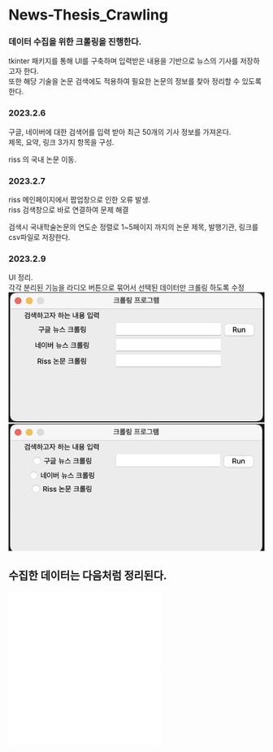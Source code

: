 # News-Thesis_Crawling

### 데이터 수집을 위한 크롤링을 진행한다.
tkinter 패키지를 통해 UI를 구축하며 입력받은 내용을 기반으로 뉴스의 기사를 저장하고자 한다.  
또한 해당 기술을 논문 검색에도 적용하여 필요한 논문의 정보를 찾아 정리할 수 있도록 한다.    

### 2023.2.6
구글, 네이버에 대한 검색어를 입력 받아 최근 50개의 기사 정보를 가져온다.   
제목, 요약, 링크 3가지 항목을 구성.  

riss 의 국내 논문 이동.  


### 2023.2.7
riss 메인페이지에서 팝업창으로 인한 오류 발생.  
riss 검색창으로 바로 연결하여 문제 해결  

검색시 국내학술논문의 연도순 정렬로 1~5페이지 까지의 논문 제목, 발행기관, 링크를 csv파일로 저장한다.  


### 2023.2.9
UI 정리.  
각각 분리된 기능을 라디오 버튼으로 묶어서 선택된 데이터만 크롤링 하도록 수정  
![image1](image/image_before.png)
![image2](image/image_after.png)


## 수집한 데이터는 다음처럼 정리된다.
![pdf1](image/google_news.pdf)
![pdf2](image/thesis.pdf)
